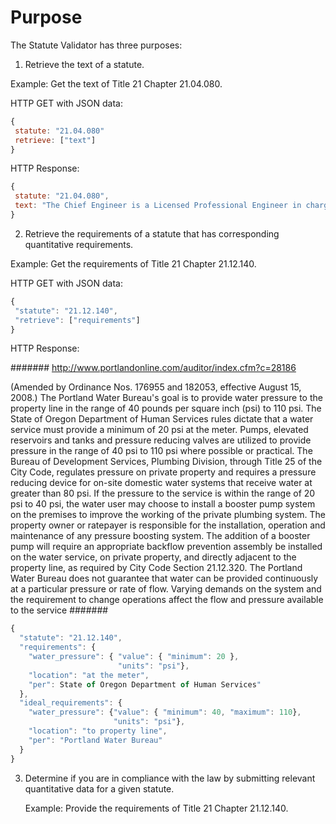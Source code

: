 # Purpose

The Statute Validator has three purposes:

1. Retrieve the text of a statute.

Example: Get the text of Title 21 Chapter 21.04.080.

HTTP GET with JSON data:

``` javascript
{
 statute: "21.04.080"
 retrieve: ["text"]
}
```

HTTP Response:

``` javascript
{
 statute: "21.04.080",
 text: "The Chief Engineer is a Licensed Professional Engineer in charge of the Bureau engineering staff. The Chief Engineer, or the Chief Engineer's designee, is responsible for establishing, maintaining, and enforcing engineering and technical standards for design and construction of the water system."
}
```

2. Retrieve the requirements of a statute that has corresponding quantitative requirements.

Example: Get the requirements of Title 21 Chapter 21.12.140.

HTTP GET with JSON data:

``` javascript
{
 "statute": "21.12.140",
 "retrieve": ["requirements"]
}
```

HTTP Response:

#######
http://www.portlandonline.com/auditor/index.cfm?c=28186

(Amended by Ordinance Nos. 176955 and 182053, effective August 15, 2008.) The Portland Water Bureau's goal is to provide water pressure to the property line in the range of 40 pounds per square inch (psi) to 110 psi. The State of Oregon Department of Human Services rules dictate that a water service must provide a minimum of 20 psi at the meter. Pumps, elevated reservoirs and tanks and pressure reducing valves are utilized to provide pressure in the range of 40 psi to 110 psi where possible or practical. The Bureau of Development Services, Plumbing Division, through Title 25 of the City Code, regulates pressure on private property and requires a pressure reducing device for on-site domestic water systems that receive water at greater than 80 psi.
If the pressure to the service is within the range of 20 psi to 40 psi, the water user may choose to install a booster pump system on the premises to improve the working of the private plumbing system. The property owner or ratepayer is responsible for the installation, operation and maintenance of any pressure boosting system. The addition of a booster pump will require an appropriate backflow prevention assembly be installed on the water service, on private property, and directly adjacent to the property line, as required by City Code Section 21.12.320.
The Portland Water Bureau does not guarantee that water can be provided continuously at a particular pressure or rate of flow. Varying demands on the system and the requirement to change operations affect the flow and pressure available to the service
#######

``` javascript
{
  "statute": "21.12.140",
  "requirements": {
    "water_pressure": { "value": { "minimum": 20 },
                        "units": "psi"},
    "location": "at the meter",
    "per": State of Oregon Department of Human Services"
  },
  "ideal_requirements": {
    "water_pressure": {"value": { "minimum": 40, "maximum": 110},
                       "units": "psi"},
    "location": "to property line",
    "per": "Portland Water Bureau"
  }
}
```

3. Determine if you are in compliance with the law by submitting relevant quantitative data 
   for a given statute.

   Example: Provide the requirements of Title 21 Chapter 21.12.140.